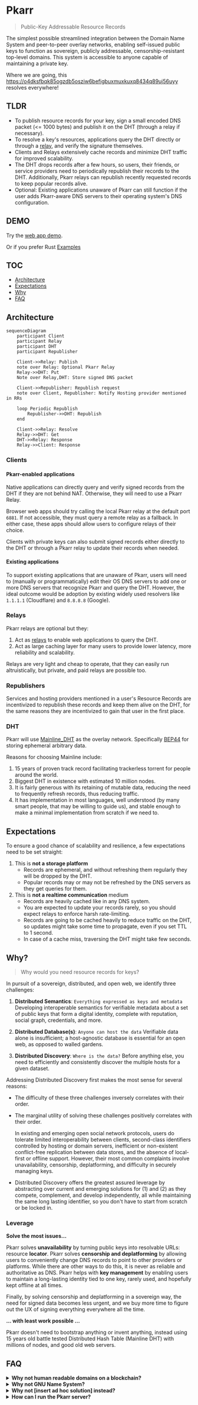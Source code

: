 # Pkarr

> Public-Key Addressable Resource Records

The simplest possible streamlined integration between the Domain Name System and peer-to-peer overlay networks, enabling self-issued public keys to function as sovereign, publicly addressable, censorship-resistant top-level domains. This system is accessible to anyone capable of maintaining a private key.

Where we are going, this [https://o4dksfbqk85ogzdb5osziw6befigbuxmuxkuxq8434q89uj56uyy](https://app.pkarr.org/?pk=o4dksfbqk85ogzdb5osziw6befigbuxmuxkuxq8434q89uj56uyy) resolves everywhere!

## TLDR
- To publish resource records for your key, sign a small encoded DNS packet (<= 1000 bytes) and publish it on the DHT (through a relay if necessary).
- To resolve a key's resources, applications query the DHT directly or through a [relay](./design/relays.md), and verify the signature themselves. 
- Clients and Relays extensively cache records and minimize DHT traffic for improved scalability. 
- The DHT drops records after a few hours, so users, their friends, or service providers need to periodically republish their records to the DHT. Additionally, Pkarr relays can republish recently requested records to keep popular records alive.
- Optional: Existing applications unaware of Pkarr can still function if the user adds Pkarr-aware DNS servers to their operating system's DNS configuration. 

## DEMO 

Try the [web app demo](https://app.pkarr.org).

Or if you prefer Rust [Examples](./pkarr/examples/README.md) 

## TOC
- [Architecture](#Architecture)
- [Expectations](#Expectations)
- [Why](#Why)
- [FAQ](#FAQ)
 
## Architecture

```mermaid
sequenceDiagram
    participant Client
    participant Relay
    participant DHT
    participant Republisher

    Client->>Relay: Publish
    note over Relay: Optional Pkarr Relay
    Relay->>DHT: Put
    Note over Relay,DHT: Store signed DNS packet

    Client->>Republisher: Republish request
    note over Client, Republisher: Notify Hosting provider mentioned in RRs

    loop Periodic Republish
        Republisher->>DHT: Republish
    end

    Client->>Relay: Resolve
    Relay->>DHT: Get
    DHT->>Relay: Response
    Relay->>Client: Response
```

### Clients
#### Pkarr-enabled applications

Native applications can directly query and verify signed records from the DHT if they are not behind NAT. Otherwise, they will need to use a Pkarr Relay.

Browser web apps should try calling the local Pkarr relay at the default port `6881`. If not accessible, they must query a remote relay as a fallback. In either case, these apps should allow users to configure relays of their choice.
 
Clients with private keys can also submit signed records either directly to the DHT or through a Pkarr relay to update their records when needed.
 
#### Existing applications
To support existing applications that are unaware of Pkarr, users will need to (manually or programmatically) edit their OS DNS servers to add one or more DNS servers that recognize Pkarr and query the DHT. However, the ideal outcome would be adoption by existing widely used resolvers like `1.1.1.1` (Cloudflare) and `8.8.8.8` (Google).

### Relays

Pkarr relays are optional but they:
1. Act as [relays](https://pkarr.org/relays) to enable web applications to query the DHT.
2. Act as large caching layer for many users to provide lower latency, more reliability and scalability.

Relays are very light and cheap to operate, that they can easily run altruistically, but private, and paid relays are possible too.

### Republishers

Services and hosting providers mentioned in a user's Resource Records are incentivized to republish these records and keep them alive on the DHT, for the same reasons they are incentivized to gain that user in the first place.

### DHT

Pkarr will use [Mainline_DHT](https://en.wikipedia.org/wiki/Mainline_DHT) as the overlay network.
Specifically [BEP44](https://www.bittorrent.org/beps/bep_0044.html) for storing ephemeral arbitrary data.

Reasons for choosing Mainline include:
1. 15 years of proven track record facilitating trackerless torrent for people around the world.
2. Biggest DHT in existence with estimated 10 million nodes.
3. It is fairly generous with its retaining of mutable data, reducing the need to frequently refresh records, thus reducing traffic.
4. It has implementation in most languages, well understood (by many smart people, that may be willing to guide us), and stable enough to make a minimal implementation from scratch if we need to.

## Expectations

To ensure a good chance of scalability and resilience, a few expectations need to be set straight:

1. This is **not a storage platform**
    - Records are ephemeral, and without refreshing them regularly they will be dropped by the DHT.
    - Popular records may or may not be refreshed by the DNS servers as they get queries for them.
2. This is **not a realtime communication** medium
    - Records are heavily cached like in any DNS system.
    - You are expected to update your records rarely, so you should expect relays to enforce harsh rate-limiting.
    - Records are going to be cached heavily to reduce traffic on the DHT, so updates might take some time to propagate, even if you set TTL to 1 second.
    - In case of a cache miss, traversing the DHT might take few seconds.

## Why?

> Why would you need resource records for keys?

In pursuit of a sovereign, distributed, and open web, we identify three challenges:

1. **Distributed Semantics**: `Everything expressed as keys and metadata`
Developing interoperable semantics for verifiable metadata about a set of public keys that form a digital identity, complete with reputation, social graph, credentials, and more.

2. **Distributed Database(s)**: `Anyone can host the data`
Verifiable data alone is insufficient; a host-agnostic database is essential for an open web, as opposed to walled gardens.

3. **Distributed Discovery**: `Where is the data?`
Before anything else, you need to efficiently and consistently discover the multiple hosts for a given dataset.

Addressing Distributed Discovery first makes the most sense for several reasons:

- The difficulty of these three challenges inversely correlates with their order.
- The marginal utility of solving these challenges positively correlates with their order.

    In existing and emerging open social network protocols, users do tolerate limited interoperability between clients, second-class identifiers controlled by hosting or domain servers, inefficient or non-existent conflict-free replication between data stores, and the absence of local-first or offline support. However, their most common complaints involve unavailability, censorship, deplatforming, and difficulty in securely managing keys.

- Distributed Discovery offers the greatest assured leverage by abstracting over current and emerging solutions for (1) and (2) as they compete, complement, and develop independently, all while maintaining the same long lasting identifier, so you don't have to start from scratch or be locked in.

### Leverage

**Solve the most issues...**

Pkarr solves **unavailability** by turning public keys into resolvable URLs: resource **locator**.
Pkarr solves **censorship and deplatforming** by allowing users to conveniently change DNS records to point to other providers or platforms. While there are other ways to do this, it is never as reliable and authoritative as DNS.
Pkarr helps with **key management** by enabling users to maintain a long-lasting identity tied to one key, rarely used, and hopefully kept offline at all times.

Finally, by solving censorship and deplatforming in a sovereign way, the need for signed data becomes less urgent, and we buy more time to figure out the UX of signing everything everywhere all the time.

**... with least work possible ...**

Pkarr doesn't need to bootstrap anything or invent anything, instead using 15 years old battle tested Distributed Hash Table (Mainline DHT) with millions of nodes, and good old web servers.

## FAQ

<details>
<summary><strong>Why not human readable domains on a blockchain?</strong></summary>

Introducing scarcity to names, arguably the most subjective and personal thing in our lives, serves noone except rent seekers. We already know how to use phonebooks, we just need to upgrade small numbers, to bigger sovereign keys.
</details>

<details>
<summary><strong>Why not GNU Name System?</strong></summary>

The GNU net is exciting and impressive, but I didn't have enough time to test it or understand how hard it would be to build a PoC on top of it.

GNU name system seems to support [Petname system](http://www.skyhunter.com/marcs/petnames/IntroPetNames.html) natively, which means it does require more storage and bandwidth from the DHT than a 1000 bytes max size enforced by Mainline DHT. I believe that petnameing should be left to application layer. 

Luckily GNU net uses ed25519 key as well, so there is always a path for migration if we are careful.
</details>

<details>
<summary><strong>Why not [insert ad hoc solution] instead?</strong></summary>

Open social networks often attempt to solve discovery natively within their network of participants. However, this approach has several issues:
- It may conflict with participants' (usually service providers) self-interest in keeping users locked in.
- Their infrastructure would need to become a gossip overlay network, which may not be desirable.
- Achieving consistency and load balancing would require further optimization, effectively reinventing a DHT.
- If an overlay network is developed that surpasses the performance of a 10-million-node DHT with a 15-year track record, Pkarr should still be capable of utilizing your network as a backend, either as an alternative or alongside existing solutions.
</details>

<details>
<summary><strong>How can I run the Pkarr server?</strong></summary>

You can find building instruction [here](./server/README.md).
</details>
